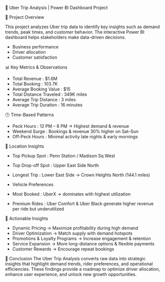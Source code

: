 🚖 Uber Trip Analysis | Power BI Dashboard Project

 📌 Project Overview
  
  This project analyzes Uber trip data to identify key insights such as demand trends, peak times, and customer behavior. The interactive Power BI dashboard helps stakeholders make data-driven decisions.
- Business performance  
- Driver allocation  
- Customer satisfaction

📊 Key Metrics & Observations  
- Total Revenue : $1.6M  
- Total Booking : 103.7K  
- Average Booking Value : $15  
- Total Distance Traveled : 349K miles  
- Average Trip Distance : 3 miles  
- Average Trip Duration : 16 minutes

🕒 Time-Based Patterns 


- Peck Hours : 12 PM – 6 PM → Highest demand & revenue  
- Weekend Surge : Bookings & revenue 30% higher on Sat–Sun  
- Off-Peck Hours : Minimal activity late nights & early mornings  


📍 Location Insights  
- Top Pickup Spot : Penn Station / Madison Sq West  
- Top Drop-off Spot : Upper East Side North  
- Longest Trip : Lower East Side → Crown Heights North (144.1 miles)



- Vehicle Preferences  
- Most Booked : UberX → dominates with highest utilization  
- Premium Rides : Uber Comfort & Uber Black generate higher revenue per ride but underutilized  



🚀 Actionable Insights  
- Dynamic Pricing → Maximize profitability during high demand  
- Driver Optimization → Match supply with demand hotspots  
- Promotions & Loyalty Programs → Increase engagement & retention  
- Service Expansion  → More long-distance options & flexible payments
- Customer Rewards → Encourage repeat bookings



🎯 Conclusion
 The Uber Trip Analysis converts raw data into strategic insights that highlight demand trends, rider preferences, and operational efficiencies.
 These findings provide a roadmap to optimize driver allocation, enhance user experience, and unlock new growth opportunities.

